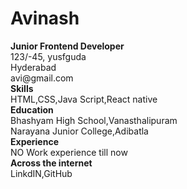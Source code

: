 <html>
  <head><title>CV</title></head>
  <body>
    <h1>Avinash</h1>
    <p><b>Junior Frontend Developer</b><br>
    123/-45, yusfguda<br>Hyderabad<br>
    avi@gmail.com<br>
    <b>Skills</b><br>
    HTML,CSS,Java Script,React native<br>
      <b>Education</b><br>
    Bhashyam High School,Vanasthalipuram<br>
    Narayana Junior College,Adibatla<br>
    <b>Experience</b><br>
    NO Work experience till now<br>
      <b>Across the internet</b><br>
      LinkdIN,GitHub
    </p>
  </body>
</html>
